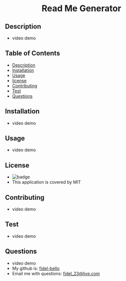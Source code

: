
   <h1 align="center">Read Me Generator</h1>

   ## Description
   * video demo

   ## Table of Contents
   * [Description](#Description)
   * [Installation](#Installation)
   * [Usage](#Usage)
   * [license](#License)
   * [Contributing](#Contributing)
   * [Test](#Test)
   * [Questions](#Questions)
   
 

   ## Installation
   * video demo 

   ## Usage 
   * video demo

   ## License
   * ![badge](https://img.shields.io/badge/license-MIT-brightgreen)
   * This application is covered by MIT

   ## Contributing
   * video demo

   ## Test
   * video demo

   ## Questions
   * video demo
   * My github is: [fidel-bello](https://github.com/fidel-bello)
   * Email me with questions: fidel_23@live.com

  